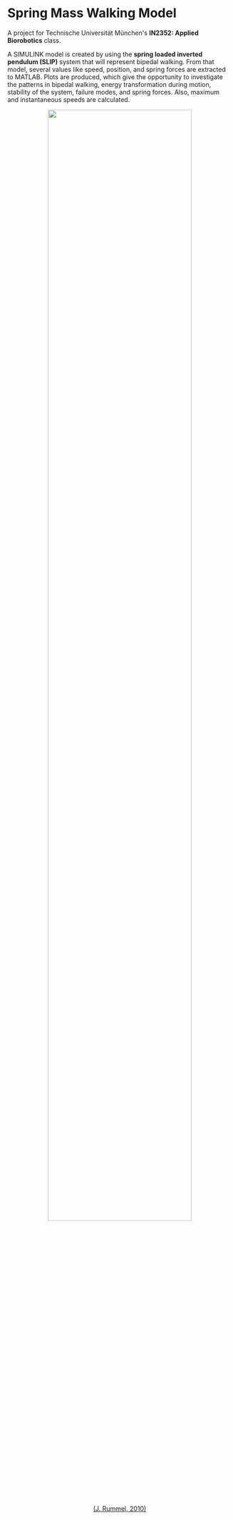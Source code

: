 # Spring Mass Walking Model

A project for Technische Universität München's **IN2352: Applied Biorobotics** class.

A SIMULINK model is created by using the **spring loaded inverted pendulum (SLIP)** system that will represent bipedal walking. From that model, several values like speed, position, and spring forces are extracted to MATLAB. Plots are produced, which give the opportunity to investigate the patterns in bipedal walking, energy transformation during motion, stability of the system, failure modes, and spring forces. Also, maximum and instantaneous speeds are calculated.

<p align="center">
  <img src="https://github.com/edizferit/Spring-Mass-Walking-Model/blob/main/figures/preview.jpg?raw=true" width="80%">
</p>
<p align="center">
  <a href="https://doi.org/10.1109/ROBOT.2010.5509500">(J. Rummel, 2010)</a>
</p>


